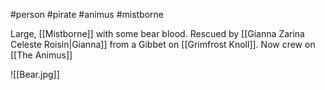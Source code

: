 #person #pirate #animus #mistborne 

Large, [[Mistborne]] with some bear blood. Rescued by [[Gianna Zarina Celeste Roisin|Gianna]] from a Gibbet on [[Grimfrost Knoll]].  Now  crew on [[The Animus]]

![[Bear.jpg]]